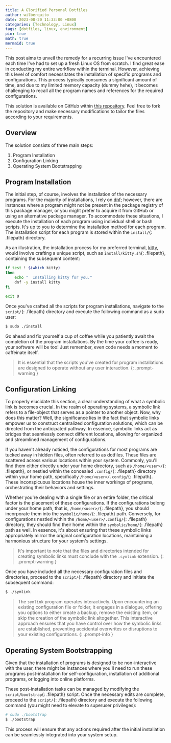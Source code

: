 ```yaml
---
title: A Glorified Personal Dotfiles
author: wilberquito
date: 2023-08-20 11:33:00 +0800
categories: [Technology, Linux]
tags: [dotfiles, linux, environment]
pin: true
math: true
mermaid: true
---
```



This post aims to unveil the remedy for a recurring issue I've encountered each
time I've had to set up a fresh Linux OS from scratch. I find great ease in
conducting my entire workflow within the terminal. However, achieving this
level of comfort necessitates the installation of specific programs and
configurations. This process typically consumes a significant amount of time,
and due to my limited memory capacity (dummy hehe), it becomes challenging to
recall all the program names and references for the required configurations.

This solution is available on GitHub within [this
repository](https://github.com/wilberquito/dotfiles). Feel free to fork the
repository and make necessary modifications to tailor the files according to
your requirements.

## Overview

The solution consists of three main steps:

1. Program Installation
2. Configuration Linking
3. Operating System Bootstrapping

## Program Installation

The initial step, of course, involves the installation of the necessary
programs. For the majority of installations, I rely on
[dnf](https://docs.fedoraproject.org/en-US/quick-docs/dnf/); however, there are
instances where a program might not be present in the package registry of this
package manager, or you might prefer to acquire it from GitHub or using an
alternative package manager. To accommodate these situations, I execute the
installation of each program using individual shell or bash scripts. It's up to
you to determine the installation method for each program. The installation
script for each program is stored within the `install/`{: .filepath} directory.

As an illustration, the installation process for my preferred terminal,
[kitty](https://sw.kovidgoyal.net/kitty/), would involve crafting a unique
script, such as `install/kitty.sh`{: .filepath}, containing the subsequent content:

```bash
if test ! $(which kitty)
then
	echo "	Installing kitty for you."
	dnf -y install kitty
fi

exit 0
```

Once you've crafted all the scripts for program installations, navigate to the
`script/`{: .filepath} directory and execute the following command as a sudo
user:

```bash
$ sudo ./install
```

Go ahead and fix yourself a cup of coffee while you patiently await the
completion of the program installations. By the time your coffee is ready, your
software will be too! Just remember, even code needs a moment to caffeinate
itself.

> It is essential that the scripts you've created for program installations are designed to operate without any user interaction.
{: .prompt-warning }

## Configuration Linking

To properly elucidate this section, a clear understanding of what a symbolic
link is becomes crucial. In the realm of operating systems, a symbolic link
refers to a file-object that serves as a pointer to another object. Now, why
does this matter? Well, the significance lies in the fact that symbolic links
empower us to construct centralized configuration solutions, which can be
directed from the anticipated pathway. In essence, symbolic links act as
bridges that seamlessly connect different locations, allowing for organized and
streamlined management of configurations.

If you haven't already noticed, the configurations for most programs are tucked
away in hidden files, often referred to as dotfiles. These files are scattered
across various locations within your system. Commonly, you'll find them either
directly under your home directory, such as `/home/<user>/`{: .filepath}, or
nestled within the concealed `.config/`{: .filepath} directory within your home path,
specifically `/home/<user>/.config/`{: .filepath}. These inconspicuous locations house the
inner workings of programs, orchestrating their behaviors and settings.

Whether you're dealing with a single file or an entire folder, the critical
factor is the placement of these configurations. If the configurations belong
under your home path, that is, `/home/<user>/`{: .filepath}, you should
incorporate them into the `symbolic/home/`{: .filepath} path. Conversely, for
configurations nestled within the `/home/<user>/.config/`{: .filepath}
directory, they should find their home within the `symbolic/home/`{: .filepath}
path as well. In essence, it's about ensuring that these symbolic links
appropriately mirror the original configuration locations, maintaining a
harmonious structure for your system's settings.

> It's important to note that the files and directories intended for creating
> symbolic links must conclude with the `.symlink` extension.
{: .prompt-warning }

Once you have included all the necessary configuration files and directories,
proceed to the `script/`{: .filepath} directory and initiate the subsequent
command:

```bash
$ ./symlink
```

> The `symlink` program operates interactively. Upon encountering an existing
configuration file or folder, it engages in a dialogue, offering you options to
either create a backup, remove the existing item, or skip the creation of the
symbolic link altogether. This interactive approach ensures that you have
control over how the symbolic links are established, preventing accidental
overwrites or disruptions to your existing configurations.
{: .prompt-info }


## Operating System Bootstrapping

Given that the installation of programs is designed to be non-interactive with
the user, there might be instances where you'll need to run these programs
post-installation for self-configuration, installation of additional programs,
or logging into online platforms.

These post-installation tasks can be managed by modifying the
`script/bootstrap`{: .filepath} script. Once the necessary edits are complete,
proceed to the `script/`{: .filepath} directory and execute the following
command (you might need to elevate to superuser privileges):

```bash
# sudo ./bootstrap
$ ./bootstrap
```

This process will ensure that any actions required after the initial
installation can be seamlessly integrated into your system setup.
